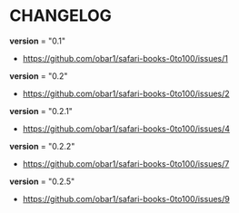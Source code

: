 # CHANGELOG

__version__ = "0.1"
- https://github.com/obar1/safari-books-0to100/issues/1

__version__ = "0.2"
- https://github.com/obar1/safari-books-0to100/issues/2

__version__ = "0.2.1"
- https://github.com/obar1/safari-books-0to100/issues/4

__version__ = "0.2.2"
- https://github.com/obar1/safari-books-0to100/issues/7

__version__ = "0.2.5"
- https://github.com/obar1/safari-books-0to100/issues/9
